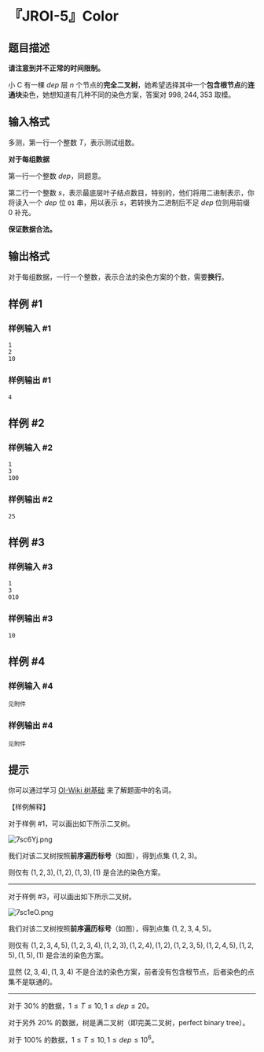 # 『JROI-5』Color

## 题目描述

**请注意到并不正常的时间限制。**

小 C 有一棵 $dep$ 层 $n$ 个节点的**完全二叉树**，她希望选择其中一个**包含根节点**的**连通块**染色，她想知道有几种不同的染色方案，答案对 $998,244,353$ 取模。

## 输入格式

多测，第一行一个整数 $T$，表示测试组数。

**对于每组数据**

第一行一个整数 $dep$，同题意。

第二行一个整数 $s$，表示最底层叶子结点数目，特别的，他们将用二进制表示，你将读入一个 $dep$ 位 $\texttt{01}$ 串，用以表示 $s$，若转换为二进制后不足 $dep$ 位则用前缀 $0$ 补充。


**保证数据合法。**

## 输出格式

对于每组数据，一行一个整数，表示合法的染色方案的个数，需要**换行**。

## 样例 #1

### 样例输入 #1
```
1
2
10
```

### 样例输出 #1

```
4
```

## 样例 #2

### 样例输入 #2
```
1
3
100
```

### 样例输出 #2

```
25
```

## 样例 #3

### 样例输入 #3
```
1
3
010
```

### 样例输出 #3

```
10
```

## 样例 #4

### 样例输入 #4
```
见附件
```

### 样例输出 #4

```
见附件
```

## 提示

你可以通过学习 [OI-Wiki 树基础](https://oi-wiki.org/graph/tree-basic/) 来了解题面中的名词。

【样例解释】

对于样例 #1，可以画出如下所示二叉树。

![7sc6Yj.png](https://s4.ax1x.com/2022/01/19/7sc6Yj.png)

我们对该二叉树按照**前序遍历标号**（如图），得到点集 $\left(1,2,3\right)$。

则仅有 $\left(1,2,3\right),\left(1,2\right),\left(1,3\right),\left(1\right)$ 是合法的染色方案。
****
对于样例 #3，可以画出如下所示二叉树。

![7sc1eO.png](https://s4.ax1x.com/2022/01/19/7sc1eO.png)

我们对该二叉树按照**前序遍历标号**（如图），得到点集 $\left(1,2,3,4,5\right)$。

则仅有 $\left(1,2,3,4,5\right),\left(1,2,3,4\right),\left(1,2,3\right),\left(1,2,4\right),\left(1,2\right),\left(1,2,3,5\right),\left(1,2,4,5\right),\left(1,2,5\right),\left(1,5\right),\left(1\right)$ 是合法的染色方案。

显然 $\left(2,3,4\right),\left(1,3,4\right)$ 不是合法的染色方案，前者没有包含根节点，后者染色的点集不是联通的。
***
对于 $30\%$ 的数据，$1\leq T\leq 10, 1\leq dep \leq 20$。

对于另外 $20\%$ 的数据，树是满二叉树（即完美二叉树，perfect binary tree）。

对于 $100\%$ 的数据，$1\leq T\leq 10, 1\leq dep \leq 10^6$。


